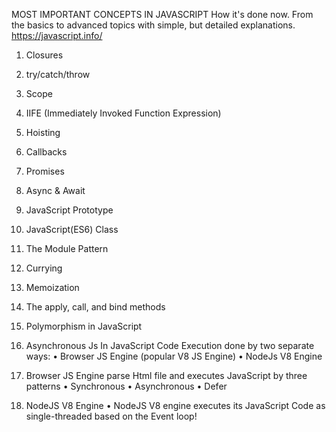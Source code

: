 MOST IMPORTANT CONCEPTS IN JAVASCRIPT
How it's done now. From the basics to advanced topics with simple, but detailed explanations.                                                    https://javascript.info/
1.	Closures
2.	try/catch/throw
3.	Scope
4.	IIFE (Immediately Invoked Function Expression)
5.	Hoisting
6.	Callbacks
7.	Promises
8.	Async & Await
9.	JavaScript Prototype
10.	JavaScript(ES6) Class
11.	The Module Pattern
12.	Currying
13.	Memoization
14.	The apply, call, and bind methods
15.	Polymorphism in JavaScript
16.	Asynchronous Js
In JavaScript Code Execution done by two separate ways:
•	Browser JS Engine (popular V8 JS Engine)
•	NodeJs V8 Engine

1.	Browser JS Engine parse Html file and executes JavaScript by three patterns
•	Synchronous
•	Asynchronous
•	Defer

2.	NodeJS V8 Engine
•	NodeJS V8 engine executes its JavaScript Code as single-threaded based on the Event loop!

